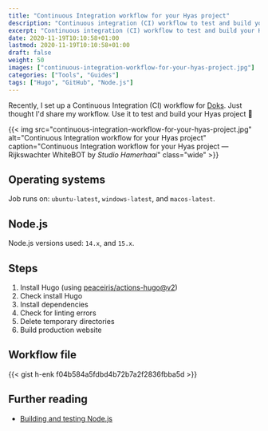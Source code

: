 ```yaml
---
title: "Continuous Integration workflow for your Hyas project"
description: "Continuous integration (CI) workflow to test and build your Hyas project."
excerpt: "Continuous integration (CI) workflow to test and build your Hyas project."
date: 2020-11-19T10:10:58+01:00
lastmod: 2020-11-19T10:10:58+01:00
draft: false
weight: 50
images: ["continuous-integration-workflow-for-your-hyas-project.jpg"]
categories: ["Tools", "Guides"]
tags: ["Hugo", "GitHub", "Node.js"]
---
```


Recently, I set up a Continuous Integration (CI) workflow for [Doks](https://github.com/h-enk/doks).
Just thought I'd share my workflow. Use it to test and build your Hyas project 🤖

{{< img src="continuous-integration-workflow-for-your-hyas-project.jpg" alt="Continuous Integration workflow for your Hyas project" caption="Continuous Integration workflow for your Hyas project — Rijkswachter WhiteBOT by <em>Studio Hamerhaai</em>" class="wide" >}}

## Operating systems

Job runs on: `ubuntu-latest`, `windows-latest`, and `macos-latest`.

## Node.js

Node.js versions used: `14.x`, and `15.x`.

## Steps

1. Install Hugo (using [peaceiris/actions-hugo@v2](https://github.com/peaceiris/actions-hugo))
2. Check install Hugo
3. Install dependencies
4. Check for linting errors
5. Delete temporary directories
6. Build production website

## Workflow file

{{< gist h-enk f04b584a5fdbd4b72b7a2f2836fbba5d >}}

## Further reading

- [Building and testing Node.js](https://docs.github.com/en/free-pro-team@latest/actions/guides/building-and-testing-nodejs)
